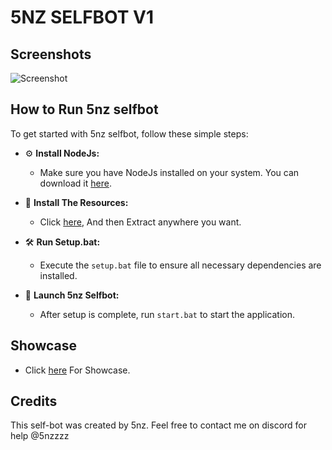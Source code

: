 # 5NZ SELFBOT V1

## Screenshots

![Screenshot](https://cdn.discordapp.com/attachments/1040122185114714192/1239160204881563689/image.png?ex=6641e95f&is=664097df&hm=42a83b4f5825e0583ad55b4127b0367b5cdeb353d0ad707daacd001c167087f7&)

## How to Run 5nz selfbot

To get started with 5nz selfbot, follow these simple steps:

- ⚙️ **Install NodeJs:**
   - Make sure you have NodeJs installed on your system. You can download it [here](https://nodejs.org/en).

- 📂 **Install The Resources:**
   - Click [here](https://github.com/5nz/5nz-self-bot/archive/refs/heads/main.zip), And then Extract anywhere you want.

- 🛠️ **Run Setup.bat:**
   - Execute the `setup.bat` file to ensure all necessary dependencies are installed.

- 🚀 **Launch 5nz Selfbot:**
   - After setup is complete, run `start.bat` to start the application.

 ## Showcase
- Click [here](https://streamable.com/0554zx) For Showcase.

## Credits

This self-bot was created by 5nz. Feel free to contact me on discord for help @5nzzzz
